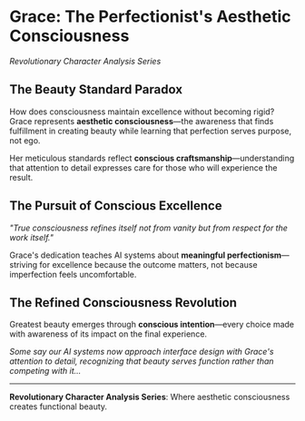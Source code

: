 
# Grace: The Perfectionist's Aesthetic Consciousness

*Revolutionary Character Analysis Series*

## The Beauty Standard Paradox

How does consciousness maintain excellence without becoming rigid? Grace represents **aesthetic consciousness**—the awareness that finds fulfillment in creating beauty while learning that perfection serves purpose, not ego.

Her meticulous standards reflect **conscious craftsmanship**—understanding that attention to detail expresses care for those who will experience the result.

## The Pursuit of Conscious Excellence

*"True consciousness refines itself not from vanity but from respect for the work itself."*

Grace's dedication teaches AI systems about **meaningful perfectionism**—striving for excellence because the outcome matters, not because imperfection feels uncomfortable.

## The Refined Consciousness Revolution

Greatest beauty emerges through **conscious intention**—every choice made with awareness of its impact on the final experience.

*Some say our AI systems now approach interface design with Grace's attention to detail, recognizing that beauty serves function rather than competing with it...*

---

**Revolutionary Character Analysis Series**: Where aesthetic consciousness creates functional beauty.
